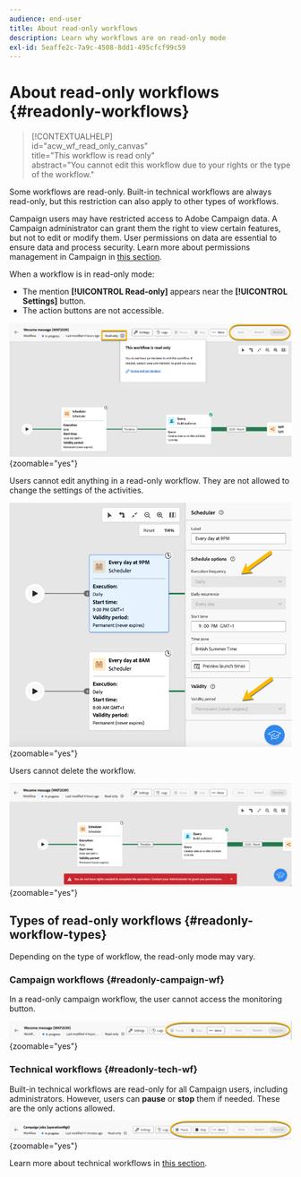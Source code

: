 ```yaml
---
audience: end-user
title: About read-only workflows
description: Learn why workflows are on read-only mode
exl-id: 5eaffe2c-7a9c-4508-8dd1-495cfcf99c59
---
```

# About read-only workflows {#readonly-workflows}

>[!CONTEXTUALHELP]  
>id="acw_wf_read_only_canvas"  
>title="This workflow is read only"  
>abstract="You cannot edit this workflow due to your rights or the type of the workflow."

Some workflows are read-only. Built-in technical workflows are always read-only, but this restriction can also apply to other types of workflows.

Campaign users may have restricted access to Adobe Campaign data. A Campaign administrator can grant them the right to view certain features, but not to edit or modify them. User permissions on data are essential to ensure data and process security. Learn more about permissions management in Campaign in [this section](../get-started/permissions.md).

When a workflow is in read-only mode:

* The mention **[!UICONTROL Read-only]** appears near the **[!UICONTROL Settings]** button.  
* The action buttons are not accessible.  

![Read-only workflow interface showing the settings button and disabled action buttons.](assets/readonly-workflow.png){zoomable="yes"}

Users cannot edit anything in a read-only workflow. They are not allowed to change the settings of the activities.

![Scheduler interface in read-only mode, showing disabled settings options.](assets/scheduler-readonly.png){zoomable="yes"}

Users cannot delete the workflow.

![Interface showing restricted rights for deleting workflows.](assets/readonly-rights.png){zoomable="yes"}

## Types of read-only workflows {#readonly-workflow-types}

Depending on the type of workflow, the read-only mode may vary.

### Campaign workflows {#readonly-campaign-wf}

In a read-only campaign workflow, the user cannot access the monitoring button.

![Campaign workflow interface in read-only mode, showing disabled monitoring options.](assets/readonly-campaign-workflow.png){zoomable="yes"}

### Technical workflows {#readonly-tech-wf}

Built-in technical workflows are read-only for all Campaign users, including administrators. However, users can **pause** or **stop** them if needed. These are the only actions allowed.

![Technical workflow interface in read-only mode, showing options to pause or stop workflows.](assets/readonly-technical-workflow.png){zoomable="yes"}

Learn more about technical workflows in [this section](https://experienceleague.adobe.com/en/docs/campaign/automation/workflows/introduction/wf-type/technical-workflows).